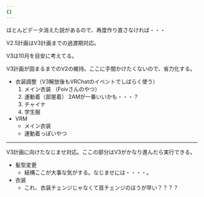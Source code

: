```yaml
---
{}
---
```

ほとんどデータ消えた説があるので、再度作り直さなければ・・・

  

V2.5計画はV3計画までの過渡期対応。

V3は10月を目安に考えてる。

  

  

V3計画が固まるまでのV2の維持。ここに手間かけたくないので、省力化する。

- 衣装調整（V3解放後もVRChatのイベントでしばらく使う）
    1. メイン衣装 （Foivさんのやつ）
    2. 運動着（部屋着） 2AMが一番いいかも・・・？
    3. チャイナ
    4. 学生服
- VRM
    - メイン衣装
    - 運動着っぽいやつ

  

  

---

V3計画に向けたなじませ対応。ここの部分はV3がかなり進んだら実行できる。

- 髪型変更
    - 結構ここが大事な気がする。なじませには・・・・。
- 衣装
    - これ、衣装チェンジじゃなくて首チェンジのほうが早い？？？？